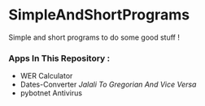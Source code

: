 # SimpleAndShortPrograms
Simple and short programs to do some good stuff !

### Apps In This Repository :
- WER Calculator
- Dates-Converter *Jalali To Gregorian And Vice Versa*
- pybotnet Antivirus
